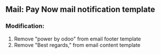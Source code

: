 ## Mail: Pay Now mail notification template	
### Modification:
1. Remove "power by odoo" from email footer template
2. Remove "Best regards," from email content template
